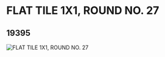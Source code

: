 # FLAT TILE 1X1, ROUND NO. 27
## 19395
![FLAT TILE 1X1, ROUND NO. 27](https://lc-www-live-s.legocdn.com/media/bricks/5/2/6099548.jpg)